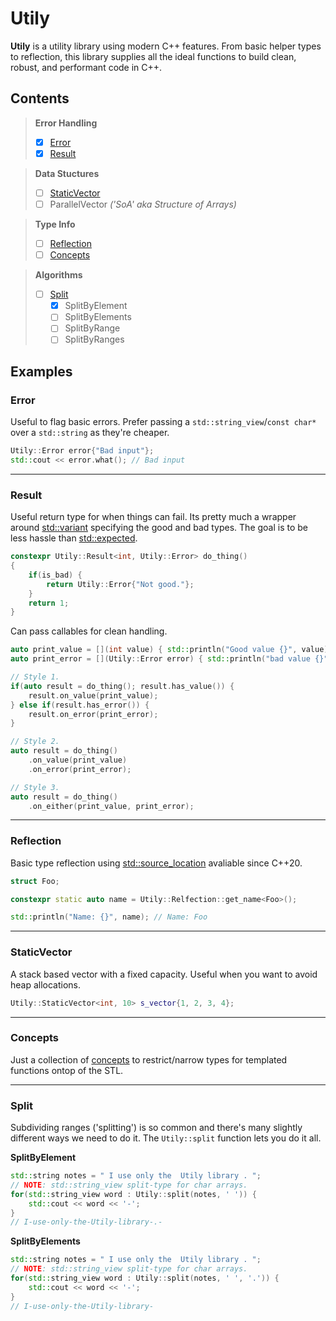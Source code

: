 # Utily
**Utily** is a utility library using modern C++ features. From basic helper types to reflection, this library supplies all the ideal functions to build clean, robust, and performant code in C++.

## Contents
> **Error Handling**
> - [x] [Error](#error)
> - [x] [Result](#result)

> **Data Stuctures**
> - [ ] [StaticVector](#staticvector)
> - [ ] ParallelVector *('SoA' aka Structure of Arrays)*

> **Type Info**
> - [ ] [Reflection](#reflection) 
> - [ ] [Concepts](#concepts)

> **Algorithms**
> - [ ] [Split](#split)
>   - [x] SplitByElement
>   - [ ] SplitByElements
>   - [ ] SplitByRange
>   - [ ] SplitByRanges 

## Examples
### Error 
Useful to flag basic errors. Prefer passing a `std::string_view`/`const char*` over a `std::string` as they're cheaper. 
```c++
Utily::Error error{"Bad input"};
std::cout << error.what(); // Bad input
```
---
### Result
Useful return type for when things can fail. Its pretty much a wrapper around [std::variant](https://en.cppreference.com/w/cpp/utility/variant) specifying the good and bad types. The goal is to be less hassle than [std::expected](https://en.cppreference.com/w/cpp/utility/expected). 

```c++
constexpr Utily::Result<int, Utily::Error> do_thing()
{
    if(is_bad) {
        return Utily::Error{"Not good."};
    } 
    return 1;
}
```
Can pass callables for clean handling.
```c++ 
auto print_value = [](int value) { std::println("Good value {}", value); };
auto print_error = [](Utily::Error error) { std::println("bad value {}", error.what()); };

// Style 1.
if(auto result = do_thing(); result.has_value()) {
    result.on_value(print_value);
} else if(result.has_error()) {
    result.on_error(print_error);
}

// Style 2.
auto result = do_thing()
    .on_value(print_value)
    .on_error(print_error);

// Style 3.
auto result = do_thing()
    .on_either(print_value, print_error);
```
---
### Reflection
Basic type reflection using [std::source_location](https://en.cppreference.com/w/cpp/utility/source_location) avaliable since C++20.
```c++
struct Foo;

constexpr static auto name = Utily::Relfection::get_name<Foo>();

std::println("Name: {}", name); // Name: Foo
```
---
### StaticVector
A stack based vector with a fixed capacity. Useful when you want to avoid heap allocations. 
```c++
Utily::StaticVector<int, 10> s_vector{1, 2, 3, 4};
```
---
### Concepts
Just a collection of [concepts](https://en.cppreference.com/w/cpp/concepts) to restrict/narrow types for templated functions ontop of the STL.

--- 
### Split
Subdividing ranges ('splitting') is so common and there's many slightly different ways we need to do it. The `Utily::split` function lets you do it all. 

**SplitByElement**
```c++
std::string notes = " I use only the  Utily library . ";
// NOTE: std::string_view split-type for char arrays.
for(std::string_view word : Utily::split(notes, ' ')) {
    std::cout << word << '-';
}
// I-use-only-the-Utily-library-.-
```

**SplitByElements**
```c++
std::string notes = " I use only the  Utily library . ";
// NOTE: std::string_view split-type for char arrays.
for(std::string_view word : Utily::split(notes, ' ', '.')) {
    std::cout << word << '-';
}
// I-use-only-the-Utily-library-
```